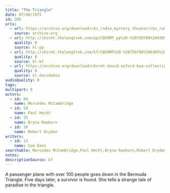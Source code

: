```yaml
---
title: "The Triangle"
date: 07/08/1975
id: 305
urls: 
  - url: https://archive.org/download/cbs_radio_mystery_theater/cbs_radio_mystery_theater-0301-0350.zip/cbs_radio_mystery_theater-0301-0350%2Fcbsrmt_0305_the_triangle.mp3
    source: archive-org
  - url: http://cbsrmt.thelongtrek.com/pp/CBSRMT_pp%20-%20750708%200305%20The%20Triangle.mp3
    quality: 0
    source: kl-pp
  - url: http://cbsrmt.thelongtrek.com/kf/CBSRMT%20-%20750708%200305%20The%20Triangle_kf.mp3
    quality: 0
    source: kl-kf
  - url: https://archive.org/download/cbsrmt-david-oxford-boa-collection/CBSRMT-750708-0305-The-Triangle-(64-44)_kf-{BoA}.mp3
    quality: 0
    source: kl-davidoboa
audioQuality: 0
tags: 
multipart: 0
actors:  
  - id: 94
    name: Mercedes McCambridge  
  - id: 58
    name: Paul Hecht  
  - id: 35
    name: Bryna Raeburn  
  - id: 16
    name: Robert Dryden
writers:  
  - id: 13
    name: Sam Dann
searchable: Mercedes McCambridge,Paul Hecht,Bryna Raeburn,Robert Dryden Sam Dann
notes: 
descriptionSource: kf
---
```

A passenger plane with over 100 people goes down in the Bermuda Triangle. Five days later, a survivor is found. She tells a strange tale of paradise in the triangle.